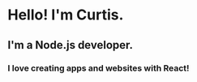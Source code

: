 # Hello! I'm Curtis.

## I'm a Node.js developer.

### I love creating apps and websites with React!
